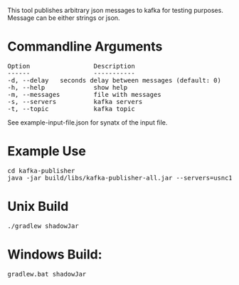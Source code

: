 This tool publishes arbitrary json messages to kafka for testing purposes.  Message can be either strings or json.

Commandline Arguments
=====================
<pre>
Option                 Description
------                 -----------
-d, --delay <Integer>  seconds delay between messages (default: 0)
-h, --help             show help
-m, --messages         file with messages
-s, --servers          kafka servers
-t, --topic            kafka topic
</pre>

See example-input-file.json for synatx of the input file.

Example Use
===========
<pre>
cd kafka-publisher
java -jar build/libs/kafka-publisher-all.jar --servers=usnc1a-dkfka02.qiotec.internal:9091,usnc1a-dkfka03.qiotec.internal:9091 --topic=sometopic --delay=1 --messages=example-input-file.json
</pre>

Unix Build
==========
<pre>
./gradlew shadowJar
</pre>

Windows Build:
==============
<pre>
gradlew.bat shadowJar
</pre>
